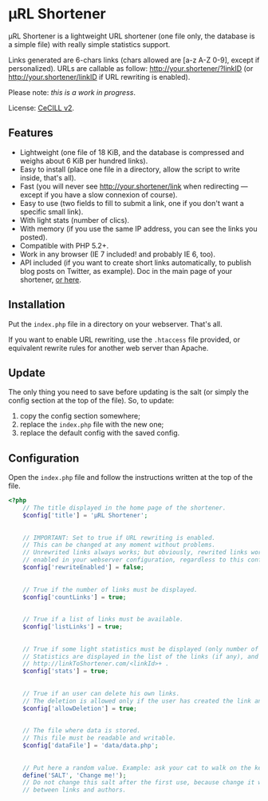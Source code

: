 # µRL Shortener

µRL Shortener is a lightweight URL shortener (one file only, the database is a simple file) with really simple statistics support.

Links generated are 6-chars links (chars allowed are [a-z A-Z 0-9], except if personalized). URLs are callable as follow: http://your.shortener/?linkID (or http://your.shortener/linkID if URL rewriting is enabled).

Please note: *this is a work in progress*.

License: [CeCILL v2](http://www.cecill.info/licences/Licence_CeCILL_V2-fr.htm).

## Features

- Lightweight (one file of 18 KiB, and the database is compressed and weighs about 6 KiB per hundred links).
- Easy to install (place one file in a directory, allow the script to write inside, that's all).
- Fast (you will never see http://your.shortener/link when redirecting — except if you have a slow connexion of course).
- Easy to use (two fields to fill to submit a link, one if you don't want a specific small link).
- With light stats (number of clics).
- With memory (if you use the same IP address, you can see the links you posted).
- Compatible with PHP 5.2+.
- Work in any browser (IE 7 included! and probably IE 6, too).
- API included (if you want to create short links automatically, to publish blog posts on Twitter, as example). Doc in the main page of your shortener, [or here](http://l.carrade.eu).


## Installation

Put the `index.php` file in a directory on your webserver. That's all.

If you want to enable URL rewriting, use the `.htaccess` file provided, or equivalent rewrite rules for another web server than Apache.

## Update

The only thing you need to save before updating is the salt (or simply the config section at the top of the file).
So, to update:

1. copy the config section somewhere;
2. replace the `index.php` file with the new one;
3. replace the default config with the saved config.


## Configuration

Open the `index.php` file and follow the instructions written at the top of the file.

```php
<?php
	// The title displayed in the home page of the shortener.
	$config['title'] = 'µRL Shortener';
	
	
	// IMPORTANT: Set to true if URL rewriting is enabled.
	// This can be changed at any moment without problems.
	// Unrewrited links always works; but obviously, rewrited links works only with URL rewriting
	// enabled in your webserver configuration, regardless to this configuration point.
	$config['rewriteEnabled'] = false;
	
	
	// True if the number of links must be displayed.
	$config['countLinks'] = true;
	
	
	// True if a list of links must be available.
	$config['listLinks'] = true;
	
	
	// True if some light statistics must be displayed (only number of access).
	// Statistics are displayed in the list of the links (if any), and at the URL
	// http://linkToShortener.com/<linkId>+ .
	$config['stats'] = true;
	
	
	// True if an user can delete his own links.
	// The deletion is allowed only if the user has created the link and if he is the only one who had created it.
	$config['allowDeletion'] = true;
	
	
	// The file where data is stored.
	// This file must be readable and writable.
	$config['dataFile'] = 'data/data.php';
	
	
	// Put here a random value. Example: ask your cat to walk on the keyboard.
	define('SALT', 'Change me!');
	// Do not change this salt after the first use, because change it will remove all associations
	// between links and authors.
```
